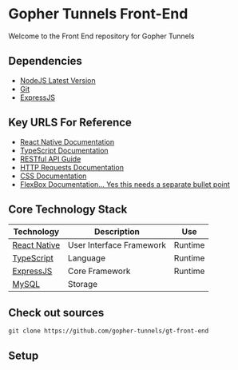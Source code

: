 # Gopher Tunnels Front-End
  Welcome to the Front End repository for Gopher Tunnels
## Dependencies
  * [NodeJS Latest Version](https://nodejs.org/en)
  * [Git](https://git-scm.com/downloads)
  * [ExpressJS](https://expressjs.com/en/starter/installing.html)
## Key URLS For Reference
  * [React Native Documentation](https://reactnative.dev/docs/tutorial)
  * [TypeScript Documentation](https://www.typescriptlang.org/docs/)
  * [RESTful API Guide](https://www.ibm.com/topics/rest-apis#:~:text=the%20next%20step-,What%20is%20a%20REST%20API%3F,representational%20state%20transfer%20architectural%20style)
  * [HTTP Requests Documentation](https://developer.mozilla.org/en-US/docs/Web/HTTP/Methods)
  * [CSS Documentation](https://developer.mozilla.org/en-US/docs/Web/CSS)
  * [FlexBox Documentation... Yes this needs a separate bullet point](https://developer.mozilla.org/en-US/docs/Web/CSS/CSS_flexible_box_layout/Basic_concepts_of_flexbox)

## Core Technology Stack
| Technology | Description | Use |
| -- | -- | -- |
| [React Native](https://reactnative.dev/) | User Interface Framework | Runtime | 
| [TypeScript](https://www.typescriptlang.org/) | Language | Runtime | 
| [ExpressJS](https://expressjs.com/) | Core Framework | Runtime | 
| [MySQL](https://www.mysql.com/) | Storage | | 

## Check out sources
```
git clone https://github.com/gopher-tunnels/gt-front-end
```
## Setup
